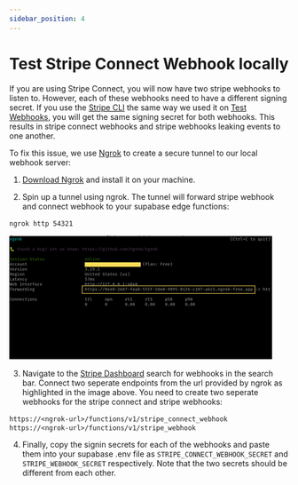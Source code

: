 ```yaml
---
sidebar_position: 4
---
```

# Test Stripe Connect Webhook locally
If you are using Stripe Connect, you will now have two stripe webhooks to listen to. However, each of these webhooks need to have a different signing secret. If you use the [Stripe CLI](https://stripe.com/docs/stripe-cli) the same way we used it on [Test Webhooks](./test-webhooks.md), you will get the same signing secret for both webhooks. This results in stripe connect webhooks and stripe webhooks leaking events to one another.

To fix this issue, we use [Ngrok](https://ngrok.com/) to create a secure tunnel to our local webhook server:

1. [Download Ngrok](https://download.ngrok.com/downloads/linux) and install it on your machine.

2. Spin up a tunnel using ngrok. The tunnel will forward stripe webhook and connect webhook to your supabase edge functions:
```
ngrok http 54321
```
![](../assets/ngrok-server.png)

3. Navigate to the [Stripe Dashboard](https://dashboard.stripe.com) search for webhooks in the search bar. Connect two seperate endpoints from the url provided by ngrok as highlighted in the image above. You need to create two seperate webhooks for the stripe connect and stripe webhooks: 
```
https://<ngrok-url>/functions/v1/stripe_connect_webhook
https://<ngrok-url>/functions/v1/stripe_webhook 
```
4. Finally, copy the signin secrets for each of the webhooks and paste them into your supabase .env file as `STRIPE_CONNECT_WEBHOOK_SECRET` and `STRIPE_WEBHOOK_SECRET` respectively. Note that the two secrets should be different from each other. 
